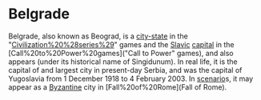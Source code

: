 # Belgrade

Belgrade, also known as Beograd, is a [city-state](city-state) in the "[Civilization%20%28series%29](Civilization)" games and the [Slavic](Slavic) [capital](capital) in the [Call%20to%20Power%20games]("Call to Power" games), and also appears (under its historical name of Singidunum). In real life, it is the capital of and largest city in present-day Serbia, and was the capital of Yugoslavia from 1 December 1918 to 4 February 2003.
In [scenario](scenario)s, it may appear as a [Byzantine](Byzantine) city in [Fall%20of%20Rome](Fall of Rome).